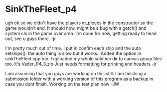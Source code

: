 
# SinkTheFleet_p4

ugh ok so we didn't have the players m_pieces in the constructor so the game wouldn't end.  It should
now, might be a bug with a getch() and system cls in the game over area.  i'm done for now,
getting ready to head out, see u guys there.  -jr

I'm pretty much out of time.  I put in confim each ship and the auto setships().  the 
auto thing is slow but it works.. Added the option in sinkTheFleet.cpp too. 
I uploaded my whole solution dir to canvas group files too.  it's Vader_P4_3.zip
Just needs formatting for printing and headers
-jr

I am assuming that you guys are working on this still. I am finishing a submission folder with a working version of this program as a backup in case you dont finish. Working on the test plan now -JW
